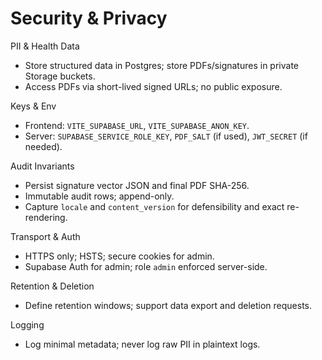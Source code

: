 # Security & Privacy

PII & Health Data

- Store structured data in Postgres; store PDFs/signatures in private Storage buckets.
- Access PDFs via short-lived signed URLs; no public exposure.

Keys & Env

- Frontend: `VITE_SUPABASE_URL`, `VITE_SUPABASE_ANON_KEY`.
- Server: `SUPABASE_SERVICE_ROLE_KEY`, `PDF_SALT` (if used), `JWT_SECRET` (if needed).

Audit Invariants

- Persist signature vector JSON and final PDF SHA-256.
- Immutable audit rows; append-only.
 - Capture `locale` and `content_version` for defensibility and exact re-rendering.

Transport & Auth

- HTTPS only; HSTS; secure cookies for admin.
- Supabase Auth for admin; role `admin` enforced server-side.

Retention & Deletion

- Define retention windows; support data export and deletion requests.

Logging

- Log minimal metadata; never log raw PII in plaintext logs.
